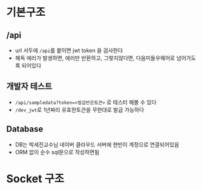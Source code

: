 # 기본구조

## /api

- url 서두에 `/api`를 붙이면 jwt token 을 검사한다
- 해독 에러가 발생하면, 에러만 반환하고, 그렇지않다면, 다음미들우웨어로 넘어가도록 되어있다

## 개발자 테스트

- `/api/sampledata?token=<발급반은토큰>` 로 테스터 해볼 수 있다
- `/dev_jwt`로 1년짜리 유효한토큰을 무한대로 발급 가능하다

## Database

- DB는 박세진교수님 네이버 클라우드 서버에 현빈이 계정으로 연결되어있음
- ORM 없이 순수 sql문으로 작성하면됨

# Socket 구조

```js

```
